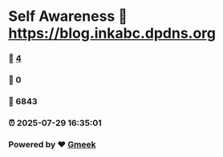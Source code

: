 # Self Awareness :link: https://blog.inkabc.dpdns.org 
### :page_facing_up: [4](https://blog.inkabc.dpdns.org/tag.html) 
### :speech_balloon: 0 
### :hibiscus: 6843 
### :alarm_clock: 2025-07-29 16:35:01 
### Powered by :heart: [Gmeek](https://github.com/Meekdai/Gmeek)
